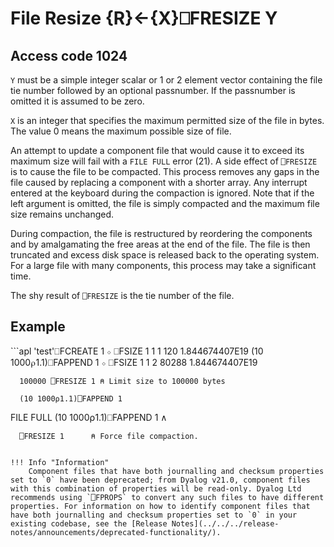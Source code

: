 <!-- Hidden search keywords -->
<div style="display: none;">
  ⎕FRESIZE FRESIZE
</div>






<h1 class="heading"><span class="name">File Resize</span> <span class="command">{R}←{X}⎕FRESIZE Y</span></h1>


## Access code 1024


`Y` must be a simple integer scalar or 1 or 2 element vector containing the file tie number followed by an optional passnumber.  If the passnumber is omitted it is assumed to be zero.


`X` is an integer that specifies the maximum permitted size of the file in bytes. The value 0 means the maximum possible size of file.


An attempt to update a component file that would cause it to exceed its maximum size will fail with a `FILE FULL` error (21). A side effect of `⎕FRESIZE` is to cause the file to be compacted. This process removes any gaps in the file caused by replacing a component with a shorter array. Any interrupt entered at the keyboard during the compaction is ignored. Note that if the left argument is omitted, the file is simply compacted and the maximum file size remains unchanged.



During compaction, the file is restructured by reordering the components and by amalgamating the free areas at the end of the file. The file is then truncated and excess disk space is released back to the operating system. For a large file with many components, this process may take a significant time.


The shy result of `⎕FRESIZE` is the tie number of the file.

<h2 class="example">Example</h2>
```apl
      'test'⎕FCREATE 1 ⋄ ⎕FSIZE 1
1 1 120 1.844674407E19
      (10 1000⍴1.1)⎕FAPPEND 1 ⋄ ⎕FSIZE 1
1 2 80288 1.844674407E19
 
      100000 ⎕FRESIZE 1 ⍝ Limit size to 100000 bytes
 
      (10 1000⍴1.1)⎕FAPPEND 1
FILE FULL
      (10 1000⍴1.1)⎕FAPPEND 1
     ∧
 
      ⎕FRESIZE 1      ⍝ Force file compaction.
```

!!! Info "Information"
    Component files that have both journalling and checksum properties set to `0` have been deprecated; from Dyalog v21.0, component files with this combination of properties will be read-only. Dyalog Ltd recommends using `⎕FPROPS` to convert any such files to have different properties. For information on how to identify component files that have both journalling and checksum properties set to `0` in your existing codebase, see the [Release Notes](../../../release-notes/announcements/deprecated-functionality/).
